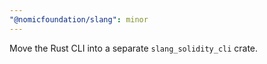 ```yaml
---
"@nomicfoundation/slang": minor
---
```


Move the Rust CLI into a separate `slang_solidity_cli` crate.
